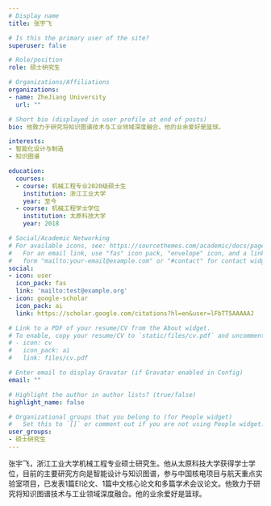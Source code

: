 ```yaml
---
# Display name
title: 张宇飞

# Is this the primary user of the site?
superuser: false

# Role/position
role: 硕士研究生

# Organizations/Affiliations
organizations:
- name: ZheJiang University
  url: ""

# Short bio (displayed in user profile at end of posts)
bio: 他致力于研究将知识图谱技术与工业领域深度融合。他的业余爱好是篮球。

interests:
- 智能化设计与制造
- 知识图谱

education:
  courses:
  - course: 机械工程专业2020级硕士生
    institution: 浙江工业大学
    year: 至今
  - course: 机械工程学士学位
    institution: 太原科技大学
    year: 2018

# Social/Academic Networking
# For available icons, see: https://sourcethemes.com/academic/docs/page-builder/#icons
#   For an email link, use "fas" icon pack, "envelope" icon, and a link in the
#   form "mailto:your-email@example.com" or "#contact" for contact widget.
social:
- icon: user
  icon_pack: fas
  link: 'mailto:test@example.org'
- icon: google-scholar
  icon_pack: ai
  link: https://scholar.google.com/citations?hl=en&user=lFbTT5AAAAAJ

# Link to a PDF of your resume/CV from the About widget.
# To enable, copy your resume/CV to `static/files/cv.pdf` and uncomment the lines below.
# - icon: cv
#   icon_pack: ai
#   link: files/cv.pdf

# Enter email to display Gravatar (if Gravatar enabled in Config)
email: ""

# Highlight the author in author lists? (true/false)
highlight_name: false

# Organizational groups that you belong to (for People widget)
#   Set this to `[]` or comment out if you are not using People widget.
user_groups:
- 硕士研究生
---
```

张宇飞，浙江工业大学机械工程专业硕士研究生。他从太原科技大学获得学士学位，目前的主要研究方向是智能设计与知识图谱，参与中国核电项目与航天重点实验室项目，已发表1篇EI论文、1篇中文核心论文和多篇学术会议论文。他致力于研究将知识图谱技术与工业领域深度融合。他的业余爱好是篮球。
